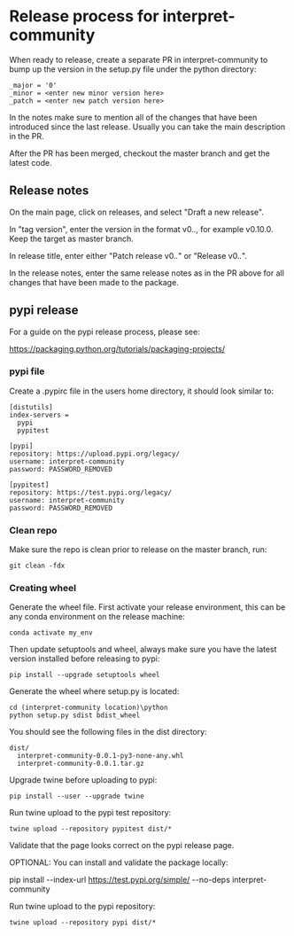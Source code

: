 # Release process for interpret-community

When ready to release, create a separate PR in interpret-community to bump up the version in the setup.py file under the python directory:

```
_major = '0'
_minor = <enter new minor version here>
_patch = <enter new patch version here>
```

In the notes make sure to mention all of the changes that have been introduced since the last release.  Usually you can take the main description in the PR.

After the PR has been merged, checkout the master branch and get the latest code.

## Release notes

On the main page, click on releases, and select "Draft a new release".

In "tag version", enter the version in the format v0.*.*, for example v0.10.0.  Keep the target as master branch.

In release title, enter either "Patch release v0.*.*" or "Release v0.*.*".

In the release notes, enter the same release notes as in the PR above for all changes that have been made to the package.

## pypi release

For a guide on the pypi release process, please see:

https://packaging.python.org/tutorials/packaging-projects/

### pypi file

Create a .pypirc file in the users home directory, it should look similar to:

```
[distutils]
index-servers =
  pypi
  pypitest

[pypi]
repository: https://upload.pypi.org/legacy/
username: interpret-community
password: PASSWORD_REMOVED

[pypitest]
repository: https://test.pypi.org/legacy/
username: interpret-community
password: PASSWORD_REMOVED
```

### Clean repo

Make sure the repo is clean prior to release on the master branch, run:

```
git clean -fdx
```

### Creating wheel

Generate the wheel file.  First activate your release environment, this can be any conda environment on the release machine:
```
conda activate my_env
```
Then update setuptools and wheel, always make sure you have the latest version installed before releasing to pypi:
```
pip install --upgrade setuptools wheel
```
Generate the wheel where setup.py is located:
```
cd (interpret-community location)\python
python setup.py sdist bdist_wheel
```
You should see the following files in the dist directory:
```
dist/
  interpret-community-0.0.1-py3-none-any.whl
  interpret-community-0.0.1.tar.gz
```

Upgrade twine before uploading to pypi:
```
pip install --user --upgrade twine
```

Run twine upload to the pypi test repository:
```
twine upload --repository pypitest dist/*
```

Validate that the page looks correct on the pypi release page.

OPTIONAL:
You can install and validate the package locally:

pip install --index-url https://test.pypi.org/simple/ --no-deps interpret-community

Run twine upload to the pypi repository:
```
twine upload --repository pypi dist/*
```
